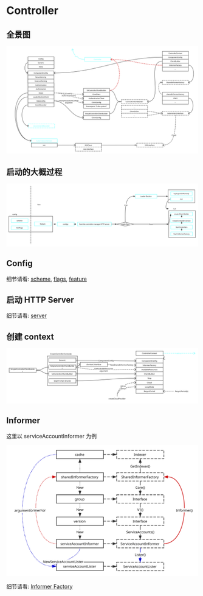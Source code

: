 # Controller

## 全景图

![Overview](images/controller-overview.svg)

## 启动的大概过程

![Start Up](images/startup.svg)

## Config

细节请看: [scheme](../general/scheme.md), [flags](https://github.com/kubernetes/kubernetes/blob/master/cmd/kube-controller-manager/app/options/options.go#L68:40), [feature](../general/feature.md)

## 启动 HTTP Server

细节请看: [server](../general/server.md)

## 创建 context

![create controller context](images/create-controller-context.svg)

## Informer

这里以 serviceAccountInformer 为例

![service account informer](images/service-account-informer.svg)

细节请看: [Informer Factory](../client-go/informer_factory.md)
